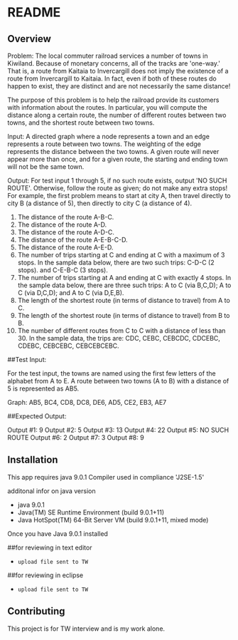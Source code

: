 # README

## Overview

Problem:  The local commuter railroad services a number of towns in Kiwiland.  Because of monetary concerns, all of the tracks are 'one-way.'  That is, a route from Kaitaia to Invercargill does not imply the existence of a route from Invercargill to Kaitaia.  In fact, even if both of these routes do happen to exist, they are distinct and are not necessarily the same distance!

The purpose of this problem is to help the railroad provide its customers with information about the routes.  In particular, you will compute the distance along a certain route, the number of different routes between two towns, and the shortest route between two towns.

Input:  A directed graph where a node represents a town and an edge represents a route between two towns.  The weighting of the edge represents the distance between the two towns.  A given route will never appear more than once, and for a given route, the starting and ending town will not be the same town.

Output: For test input 1 through 5, if no such route exists, output 'NO SUCH ROUTE'.  Otherwise, follow the route as given; do not make any extra stops!  For example, the first problem means to start at city A, then travel directly to city B (a distance of 5), then directly to city C (a distance of 4).

  1. The distance of the route A-B-C.
  2. The distance of the route A-D.
  3. The distance of the route A-D-C.
  4. The distance of the route A-E-B-C-D.
  5. The distance of the route A-E-D.
  6. The number of trips starting at C and ending at C with a maximum of 3 stops.  In the sample data below, there are two such trips: C-D-C (2 stops). and C-E-B-C (3 stops).
  7. The number of trips starting at A and ending at C with exactly 4 stops.  In the sample data below, there are three such trips: A to C (via B,C,D); A to C (via D,C,D); and A to C (via D,E,B).
  8. The length of the shortest route (in terms of distance to travel) from A to C.
  9. The length of the shortest route (in terms of distance to travel) from B to B.
  10. The number of different routes from C to C with a distance of less than 30.  In the sample data, the trips are: CDC, CEBC, CEBCDC, CDCEBC, CDEBC, CEBCEBC, CEBCEBCEBC.

##Test Input:

For the test input, the towns are named using the first few letters of the alphabet from A to E.  A route between two towns (A to B) with a distance of 5 is represented as AB5.

Graph: AB5, BC4, CD8, DC8, DE6, AD5, CE2, EB3, AE7

##Expected Output:

Output #1: 9
Output #2: 5
Output #3: 13
Output #4: 22
Output #5: NO SUCH ROUTE
Output #6: 2
Output #7: 3
Output #8: 9


## Installation

This app requires java 9.0.1
Compiler used in compliance 'J2SE-1.5'

additonal infor on java version
*  java 9.0.1
*  Java(TM) SE Runtime Environment (build 9.0.1+11)
*  Java HotSpot(TM) 64-Bit Server VM (build 9.0.1+11, mixed mode)


Once you have Java 9.0.1 installed

##for reviewing in text editor
  
* ```upload file sent to TW```

##for reviewing in eclipse

* ```upload file sent to TW```


## Contributing
This project is for TW interview and is my work alone.
